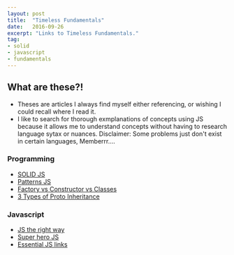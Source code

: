 ```yaml
---
layout: post
title:  "Timeless Fundamentals"
date:   2016-09-26
excerpt: "Links to Timeless Fundamentals."
tag:
- solid
- javascript
- fundamentals
---
```


## What are these?!
* Theses are articles I always find myself either referencing, or wishing I could recall where I read it.
* I like to search for thorough exmplanations of concepts using JS because it allows me to understand concepts without having to research language sytax or nuances.
Disclaimer: Some problems just don't exist in certain languages, Memberrr.... 

### Programming
* [SOLID JS](http://aspiringcraftsman.com/2011/12/19/solid-javascript-the-openclosed-principle/)
* [Patterns JS](https://addyosmani.com/resources/essentialjsdesignpatterns/book/)
* [Factory vs Constructor vs Classes](https://medium.com/javascript-scene/javascript-factory-functions-vs-constructor-functions-vs-classes-2f22ceddf33e#.54282okbc)
* [3 Types of Proto Inheritance](https://medium.com/javascript-scene/3-different-kinds-of-prototypal-inheritance-es6-edition-32d777fa16c9#.fwcdgoyab)


### Javascript
* [JS the right way](http://jstherightway.org/)
* [Super hero JS](http://superherojs.com/)
* [Essential JS links](http://www.super-script.us/2015/essential-js-links.html)

